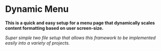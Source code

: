 # Dynamic Menu
**This is a quick and easy setup for a menu page that dynamically scales content formatting based on user screen-size.**

*Super simple two file setup that allows this framework to be implemented easily into a variety of projects.* 
